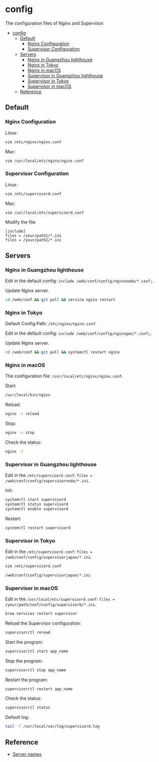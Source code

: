 # config

The configuration files of Nginx and Supervisor.

- [config](#config)
  - [Default](#default)
    - [Nginx Configuration](#nginx-configuration)
    - [Supervisor Configuration](#supervisor-configuration)
  - [Servers](#servers)
    - [Nginx in Guangzhou lighthouse](#nginx-in-guangzhou-lighthouse)
    - [Nginx in Tokyo](#nginx-in-tokyo)
    - [Nginx in macOS](#nginx-in-macos)
    - [Supervisor in Guangzhou lighthouse](#supervisor-in-guangzhou-lighthouse)
    - [Supervisor in Tokyo](#supervisor-in-tokyo)
    - [Supervisor in macOS](#supervisor-in-macos)
  - [Reference](#reference)

## Default

### Nginx Configuration

Linux:

```bash
vim /etc/nginx/nginx.conf
```

Mac:

```bash
vim /usr/local/etc/nginx/nginx.conf
```

### Supervisor Configuration

Linux:

```bash
vim /etc/supervisord.conf
```

Mac:

```bash
vim /usr/local/etc/supervisord.conf
```

Modify the file:

```text
[include]
files = /your/path1/*.ini
files = /your/path2/*.ini
```

## Servers

### Nginx in Guangzhou lighthouse

Edit in the default config: `include /web/conf/config/nginxnode/*.conf;`.

Update Nginx server.

```bash
cd /web/conf && git pull && service nginx restart
```

### Nginx in Tokyo

Default Config Path: `/etc/nginx/nginx.conf`.

Edit in the default config: `include /web/conf/config/nginxgee/*.conf;`.

Update Nginx server.

```bash
cd /web/conf && git pull && systemctl restart nginx
```

### Nginx in macOS

The configuration file: `/usr/local/etc/nginx/nginx.conf`.

Start:

```bash
/usr/local/bin/nginx
```

Reload:

```bash
nginx -s reload
```

Stop:

```bash
nginx -s stop
```

Check the status:

```bash
nginx -t
```

### Supervisor in Guangzhou lighthouse

Edit in the `/etc/supervisord.conf`: `files = /web/conf/config/supervisornode/*.ini`.

Init:

```bash
systemctl start supervisord
systemctl status supervisord
systemctl enable supervisord
```

Restart:

```bash
systemctl restart supervisord
```

### Supervisor in Tokyo

Edit in the `/etc/supervisord.conf`: `files = /web/conf/config/supervisorjapan/*.ini`.

```bash
vim /etc/supervisord.conf

/web/conf/config/supervisorjapan/*.ini
```

### Supervisor in macOS

Edit in the `/usr/local/etc/supervisord.conf`: `files = /your/path/conf/config/supervisorb/*.ini`.

```bash
brew services restart supervisor
```

Reload the Supervisor configuration:

```bash
supervisorctl reread
```

Start the program:

```bash
supervisorctl start app_name
```

Stop the program:

```bash
supervisorctl stop app_name
```

Restart the program:

```bash
supervisorctl restart app_name
```

Check the status:

```bash
supervisorctl status
```

Default log:

```bash
tail -f /usr/local/var/log/supervisord.log
```

## Reference

- [Server names](http://nginx.org/en/docs/http/server_names.html)
